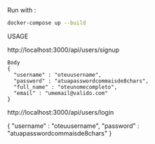 Run with : 
~~~sh
docker-compose up --build
~~~

USAGE

http://localhost:3000/api/users/signup
~~~
Body 
{
  "username" : "oteuusername",
  "password" : "atuapasswordcommaisde8chars",
  "full_name" : "oteunomecompleto",
  "email" : "umemail@valido.com"
}
~~~




http://localhost:3000/api/users/login

{
  "username" : "oteuusername",
  "password" : "atuapasswordcommaisde8chars"
}